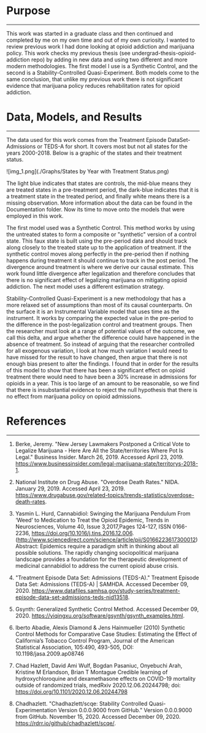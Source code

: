 # Purpose

---

This work was started in a graduate class and then continued and completed by me on my own time and out of my own 
curiosity. I wanted to review previous work I had done looking at opioid addiction and marijuana policy. This work
checks my previous thesis (see undergrad-thesis-opioid-addiction repo) by adding in new data and using two different 
and more modern methodologies. The first model I use is a Synthetic Control, and the second is a Stability-Controlled 
Quasi-Experiment. Both models come to the same conclusion, that unlike my previous work there is not significant
evidence that marijuana policy reduces rehabilitation rates for opioid addiction. 


# Data, Models, and Results

---

The data used for this work comes from the Treatment Episode DataSet-Admissions or TEDS-A for short. It covers most
but not all states for the years 2000-2018. Below is a graphic of the states and their treatment status.

![img_1.png](./Graphs/States by Year with Treatment Status.png)

The light blue indicates that states are controls, the mid-blue means they are treated states in a pre-treatment period,
the dark-blue indicates that it is a treatment state in the treated period, and finally white means there is a missing
observation. More information about the data can be found in the Documentation folder. Now its time to move onto the 
models that were employed in this work. 


The first model used was a Synthetic Control. This method works by using the untreated states to form a composite or
"synthetic" version of a control state. This faux state is built using the pre-period data and should track along
closely to the treated state up to the application of treatment. If the synthetic control moves along perfectly in the
pre-period then if nothing happens during treatment it should continue to track in the post period. The divergence around
treatment is where we derive our causal estimate. This work found little divergence after legalization and therefore
concludes that there is no significant effect of legalizing marijuana on mitigating opioid addiction. The next model uses
a different estimation strategy.

Stability-Controlled Quasi-Experiment is a new methodology that has a more relaxed set of assumptions than most of its
causal counterparts. On the surface it is an Instrumental Variable model that uses time as the instrument. It works
by comparing the expected value in the pre-period to the difference in the post-legalization control and treatment groups.
Then the researcher must look at a range of potential values of the outcome, we call this delta, and argue whether the
difference could have happened in the absence of treatment. So instead of arguing that the researcher controlled for
all exogenous variation, I look at how much variation I would need to have missed for the result to have changed, then
argue that there is not enough bias present to alter the findings. I found that in order for the results of this model
to show that there has been a significant effect on opioid treatment there would need to have been a 30% increase in admissions
for opioids in a year. This is too large of an amount to be reasonable, so we find that there is insubstantial evidence to
reject the null hypothesis that there is no effect from marijuana policy on opioid admissions. 




# References  

---

1. Berke, Jeremy. "New Jersey Lawmakers Postponed a Critical Vote to Legalize Marijuana - Here Are All the State/territories Where Pot Is Legal." Business Insider. March 26, 2019. Accessed April 23, 2019. https://www.businessinsider.com/legal-marijuana-state/territorys-2018-1.

2. National Institute on Drug Abuse. "Overdose Death Rates." NIDA. January 29, 2019. Accessed April 23, 2019. https://www.drugabuse.gov/related-topics/trends-statistics/overdose-death-rates.

3. Yasmin L. Hurd,
Cannabidiol: Swinging the Marijuana Pendulum From ‘Weed’ to Medication to Treat the Opioid Epidemic,
Trends in Neurosciences, Volume 40, Issue 3,2017,Pages 124-127, ISSN 0166-2236, https://doi.org/10.1016/j.tins.2016.12.006.
(http://www.sciencedirect.com/science/article/pii/S0166223617300012) Abstract: Epidemics require a paradigm shift in thinking about all possible solutions. The rapidly changing sociopolitical marijuana landscape provides a foundation for the therapeutic development of medicinal cannabidiol to address the current opioid abuse crisis.

4. "Treatment Episode Data Set: Admissions (TEDS-A)." Treatment Episode Data Set: Admissions (TEDS-A) | SAMHDA. Accessed December 09, 2020. https://www.datafiles.samhsa.gov/study-series/treatment-episode-data-set-admissions-teds-nid13518.

5. Gsynth: Generalized Synthetic Control Method. Accessed December 09, 2020. https://yiqingxu.org/software/gsynth/gsynth_examples.html.

6. lberto Abadie, Alexis Diamond & Jens Hainmueller (2010) Synthetic Control Methods for Comparative Case Studies: Estimating the Effect of California’s Tobacco Control Program, Journal of the American Statistical Association, 105:490, 493-505, DOI: 10.1198/jasa.2009.ap08746

7. Chad Hazlett, David Ami Wulf, Bogdan Pasaniuc, Onyebuchi Arah, Kristine M Erlandson, Brian T Montague Credible learning of hydroxychloroquine and dexamethasone effects on COVID-19 mortality outside of randomized trials, medRxiv 2020.12.06.20244798; doi: https://doi.org/10.1101/2020.12.06.20244798

8. Chadhazlett. "Chadhazlett/scqe: Stability Controlled Quasi-Experimentation Version 0.0.0.9000 from GitHub." Version 0.0.0.9000 from GitHub. November 15, 2020. Accessed December 09, 2020. https://rdrr.io/github/chadhazlett/scqe/.
